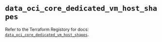 # `data_oci_core_dedicated_vm_host_shapes`

Refer to the Terraform Registory for docs: [`data_oci_core_dedicated_vm_host_shapes`](https://registry.terraform.io/providers/oracle/oci/6.18.0/docs/data-sources/core_dedicated_vm_host_shapes).
